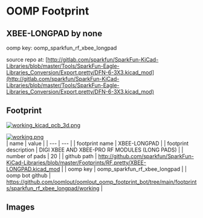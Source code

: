 # OOMP Footprint  
## XBEE-LONGPAD  by none  
  
oomp key: oomp_sparkfun_rf_xbee_longpad  
  
source repo at: [http://gitlab.com/sparkfun/SparkFun-KiCad-Libraries/blob/master/Tools/SparkFun-Eagle-Libraries_Conversion/Export.pretty/DFN-6-3X3.kicad_mod](http://gitlab.com/sparkfun/SparkFun-KiCad-Libraries/blob/master/Tools/SparkFun-Eagle-Libraries_Conversion/Export.pretty/DFN-6-3X3.kicad_mod)  
## Footprint  
  
[![working_kicad_pcb_3d.png](working_kicad_pcb_3d_600.png)](working_kicad_pcb_3d.png)  
  
[![working.png](working_600.png)](working.png)  
| name | value | 
| --- | --- | 
| footprint name | XBEE-LONGPAD | 
| footprint description | DIGI XBEE AND XBEE-PRO RF MODULES (LONG PADS) | 
| number of pads | 20 | 
| github path | http://github.com/sparkfun/SparkFun-KiCad-Libraries/blob/master/Footprints/RF.pretty/XBEE-LONGPAD.kicad_mod | 
| oomp key | oomp_sparkfun_rf_xbee_longpad | 
| oomp bot github | https://github.com/oomlout/oomlout_oomp_footprint_bot/tree/main/footprints/sparkfun_rf_xbee_longpad/working | 
## Images  
